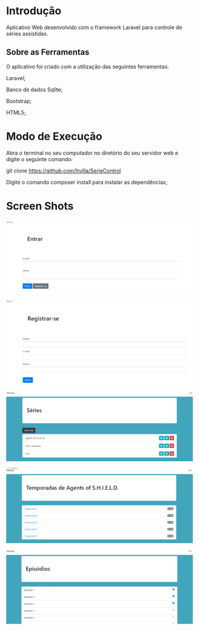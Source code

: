 
<h1>Introdução</h1> 
    <p>Aplicativo Web desenvolvido com o framework Laravel para controle de séries assistidas.</>

## Sobre as Ferramentas

O aplicativo foi criado com a utilização das seguintes ferramentas:


<p>Laravel;
<p>Banco de dados Sqlite;
<p>Bootstrap;
<p>HTML5;.

<h1>Modo de Execução</h1>
Abra o terminal no seu computador no diretório do seu servidor web e digite o seguinte comando:

git clone https://github.com/ltvilla/SerieControl

Digite o comando composer install para instalar as dependências;

<h1>Screen Shots</h1>

<p><img src="/Screenshot/Login.png"></p>
<p><img src="/Screenshot/Registrar.png"></p>
<p><img src="/Screenshot/Lista de Series.png"></p>
<p><img src="/Screenshot/Lista Temporadas.png"></p>
<p><img src="/Screenshot/Lista Episodios.png"></p>
